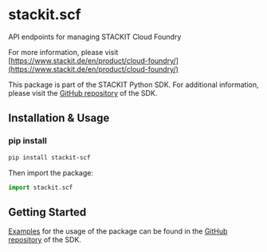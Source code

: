 # stackit.scf
API endpoints for managing STACKIT Cloud Foundry

For more information, please visit [https://www.stackit.de/en/product/cloud-foundry/](https://www.stackit.de/en/product/cloud-foundry/)

This package is part of the STACKIT Python SDK. For additional information, please visit the [GitHub repository](https://github.com/stackitcloud/stackit-sdk-python) of the SDK.


## Installation & Usage
### pip install

```sh
pip install stackit-scf
```

Then import the package:
```python
import stackit.scf
```

## Getting Started

[Examples](https://github.com/stackitcloud/stackit-sdk-python/tree/main/examples) for the usage of the package can be found in the [GitHub repository](https://github.com/stackitcloud/stackit-sdk-python) of the SDK.